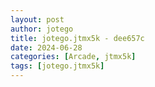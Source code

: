```yaml
---
layout: post
author: jotego
title: jotego.jtmx5k - dee657c
date: 2024-06-28
categories: [Arcade, jtmx5k]
tags: [jotego.jtmx5k]
---
```


